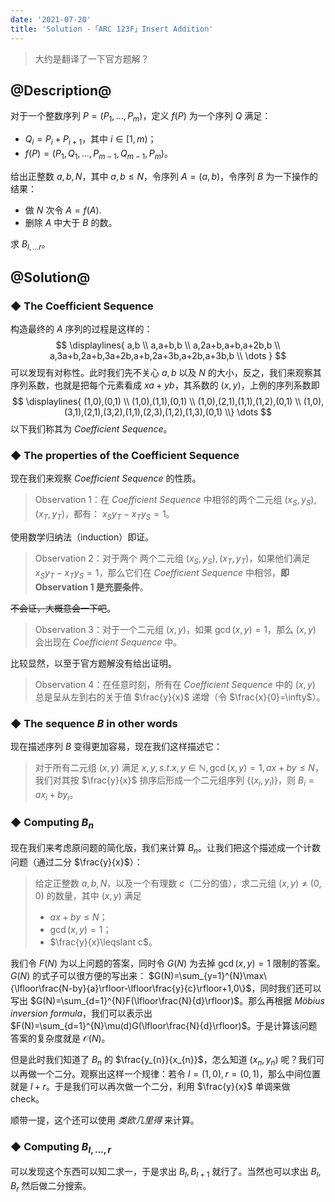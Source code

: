 ```yaml
---
date: '2021-07-20'
title: 'Solution -「ARC 123F」Insert Addition'
---
```


> 大约是翻译了一下官方题解？

## @Description@

对于一个整数序列 $P=(P_{1},\dots,P_{m})$，定义 $f(P)$ 为一个序列 $Q$ 满足：

- $Q_{i}=P_{i}+P_{i+1}$，其中 $i\in[1,m)$；
- $f(P)=(P_{1},Q_{1},\dots,P_{m-1},Q_{m-1},P_{m})$。

给出正整数 $a,b,N$，其中 $a,b\leqslant N$，令序列 $A=(a,b)$，令序列 $B$ 为一下操作的结果：

- 做 $N$ 次令 $A=f(A)$.
- 删除 $A$ 中大于 $B$ 的数。

求 $B_{l,\dots r}$。

## @Solution@

### ◆ The Coefficient Sequence

构造最终的 $A$ 序列的过程是这样的：
$$
\displaylines{
a,b \\
a,a+b,b \\
a,2a+b,a+b,a+2b,b \\
a,3a+b,2a+b,3a+2b,a+b,2a+3b,a+2b,a+3b,b \\
\dots
}
$$
可以发现有对称性。此时我们先不关心 $a,b$ 以及 $N$ 的大小，反之，我们来观察其序列系数，也就是把每个元素看成 $xa+yb$，其系数的 $(x,y)$，上例的序列系数即
$$
\displaylines{
(1,0),(0,1) \\
(1,0),(1,1),(0,1) \\
(1,0),(2,1),(1,1),(1,2),(0,1) \\
(1,0),(3,1),(2,1),(3,2),(1,1),(2,3),(1,2),(1,3),(0,1) \\}
\dots
$$
以下我们称其为 *Coefficient Sequence*。

### ◆ The properties of the Coefficient Sequence

现在我们来观察 *Coefficient Sequence* 的性质。

> Observation 1：在 *Coefficient Sequence* 中相邻的两个二元组 $(x_{S},y_{S}),(x_{T},y_{T})$，都有： $x_{S}y_{T}-x_{T}y_{S}=1$。

使用数学归纳法（induction）即证。

> Observation 2：对于两个 两个二元组 $(x_{S},y_{S}),(x_{T},y_{T})$，如果他们满足 $x_{S}y_{T}-x_{T}y_{S}=1$，那么它们在 *Coefficient Sequence* 中相邻，**即 Observation 1 是充要条件**。

~~不会证，大概意会一下吧~~。

> Observation 3：对于一个二元组 $(x,y)$，如果 $\gcd(x,y)=1$，那么 $(x,y)$ 会出现在 *Coefficient Sequence* 中。

比较显然，以至于官方题解没有给出证明。

> Observation 4：在任意时刻，所有在 *Coefficient Sequence* 中的 $(x,y)$ 总是呈从左到右的关于值 $\frac{y}{x}$ 递增（令 $\frac{x}{0}=\infty$）。

### ◆ The sequence $B$ in other words

现在描述序列 $B$ 变得更加容易，现在我们这样描述它：

> 对于所有二元组 $(x,y)$ 满足 $x,y,s.t.x,y\in\mathbb{N},\gcd(x,y)=1,ax+by\leqslant N$，我们对其按 $\frac{y}{x}$ 排序后形成一个二元组序列 $\{(x_{i},y_{i})\}$，则 $B_{i}=ax_{i}+by_{i}$。

### ◆ Computing $B_{n}$

现在我们来考虑原问题的简化版，我们来计算 $B_{n}$。让我们把这个描述成一个计数问题（通过二分 $\frac{y}{x}$）：

> 给定正整数 $a,b,N$，以及一个有理数 $c$（二分的值），求二元组 $(x,y)\neq(0,0)$ 的数量，其中 $(x,y)$ 满足
> - $ax+by\leqslant N$；
> - $\gcd(x,y)=1$；
> - $\frac{y}{x}\leqslant c$。

我们令 $F(N)$ 为以上问题的答案，同时令 $G(N)$ 为去掉 $\gcd(x,y)=1$ 限制的答案。$G(N)$ 的式子可以很方便的写出来： $G(N)=\sum_{y=1}^{N}\max\{\lfloor\frac{N-by}{a}\rfloor-\lfloor\frac{y}{c}\rfloor+1,0\}$，同时我们还可以写出 $G(N)=\sum_{d=1}^{N}F(\lfloor\frac{N}{d}\rfloor)$。那么再根据 *Möbius inversion formula*，我们可以表示出 $F(N)=\sum_{d=1}^{N}\mu(d)G(\lfloor\frac{N}{d}\rfloor)$。于是计算该问题答案的复杂度就是 $\mathcal{O}(N)$。

但是此时我们知道了 $B_{n}$ 的 $\frac{y_{n}}{x_{n}}$，怎么知道 $(x_{n},y_{n})$ 呢？我们可以再做一个二分。观察出这样一个规律：若令 $l=(1,0),r=(0,1)$，那么中间位置就是 $l+r$。于是我们可以再次做一个二分，利用 $\frac{y}{x}$ 单调来做 check。

顺带一提，这个还可以使用 *类欧几里得* 来计算。

### ◆ Computing $B_{l,\dots,r}$

可以发现这个东西可以知二求一，于是求出 $B_{l},B_{l+1}$ 就行了。当然也可以求出 $B_{l},B_{r}$ 然后做二分搜索。